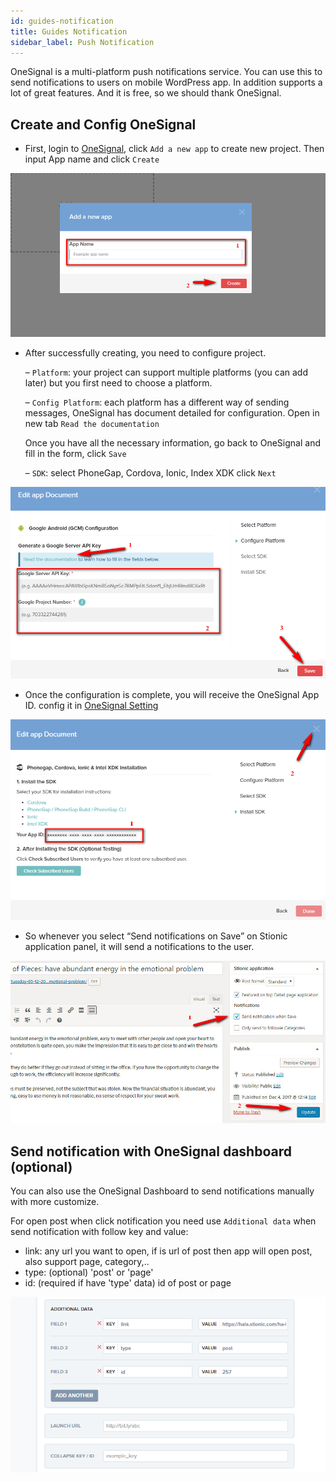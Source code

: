 ```yaml
---
id: guides-notification
title: Guides Notification
sidebar_label: Push Notification
---
```


OneSignal is a multi-platform push notifications service. You can use this to send notifications to users on mobile WordPress app. In addition supports a lot of great features. And it is free, so we should thank OneSignal.

## Create and Config OneSignal

* First, login to [OneSignal](https://onesignal.com/), click `Add a new app` to create new project. Then input App name and click `Create`

![](/docs/assets/guides-push-notification-create.png)

* After successfully creating, you need to configure project.

    – `Platform`: your project can support multiple platforms (you can add later) but you first need to choose a platform.

    – `Config Platform`: each platform has a different way of sending messages, OneSignal has document detailed for configuration. Open in new tab `Read the documentation`

    Once you have all the necessary information, go back to OneSignal and fill in the form, click `Save`

    – `SDK`: select PhoneGap, Cordova, Ionic, Index XDK click `Next`

![](/docs/assets/guides-push-notification-config.png)

* Once the configuration is complete, you will receive the OneSignal App ID. config it in [OneSignal Setting](guides-setting.md#onesignal-setting)

![](/docs/assets/guides-push-notification-done.png)

* So whenever you select “Send notifications on Save” on Stionic application panel, it will send a notifications to the user.

![](/docs/assets/guides-push-notification-send.png)

## Send notification with OneSignal dashboard (optional)

You can also use the OneSignal Dashboard to send notifications manually with more customize.

For open post when click notification you need use `Additional data` when send notification with follow key and value:

* link: any url you want to open, if is url of post then app will open post, also support page, category,.. 
* type: (optional) 'post' or 'page'
* id: (required if have 'type' data) id of post or page

![](/docs/assets/guides-push-notification-additional-data.png)